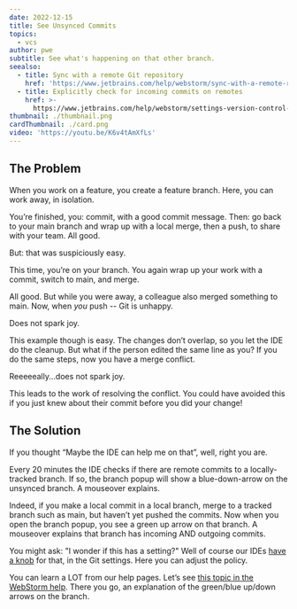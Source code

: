 ```yaml
---
date: 2022-12-15
title: See Unsynced Commits
topics:
  - vcs
author: pwe
subtitle: See what's happening on that other branch.
seealso:
  - title: Sync with a remote Git repository
    href: 'https://www.jetbrains.com/help/webstorm/sync-with-a-remote-repository.html'
  - title: Explicitly check for incoming commits on remotes
    href: >-
      https://www.jetbrains.com/help/webstorm/settings-version-control-git.html#66be8a1d
thumbnail: ./thumbnail.png
cardThumbnail: ./card.png
video: 'https://youtu.be/K6v4tAmXfLs'
---
```

## The Problem

When you work on a feature, you create a feature branch. 
Here, you can work away, in isolation.

You’re finished, you: commit, with a good commit message. 
Then: go back to your main branch and wrap up with a local merge, then a push, to share with your team. 
All good.

But: that was suspiciously easy.

This time, you’re on your branch. 
You again wrap up your work with a commit, switch to main, and merge.

All good. 
But while you were away, a colleague also merged something to main.
Now, when *you* push -- Git is unhappy.

Does not spark joy.

This example though is easy. 
The changes don’t overlap, so you let the IDE do the cleanup.
But what if the person edited the same line as you? 
If you do the same steps, now you have a merge conflict.

Reeeeeally...does not spark joy.

This leads to the work of resolving the conflict. 
You could have avoided this if you just knew about their commit before you did your change!

## The Solution

If you thought “Maybe the IDE can help me on that”, well, right you are.

Every 20 minutes the IDE checks if there are remote commits to a locally-tracked branch. 
If so, the branch popup will show a blue-down-arrow on the unsynced branch. 
A mouseover explains.

Indeed, if you make a local commit in a local branch, merge to a tracked branch such as main, but haven’t yet pushed the commits.
Now when you open the branch popup, you see a green up arrow on that branch. 
A mouseover explains that branch has incoming AND outgoing commits.


You might ask: "I wonder if this has a setting?"
Well of course our IDEs [have a knob](https://www.jetbrains.com/help/webstorm/settings-version-control-git.html#66be8a1d) for that, in the Git settings. 
Here you can adjust the policy.

You can learn a LOT from our help pages. Let’s see [this topic in the WebStorm help](https://www.jetbrains.com/help/webstorm/sync-with-a-remote-repository.html). 
There you go, an explanation of the green/blue up/down arrows on the branch.
